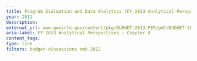 ```yaml
---
title: Program Evaluation and Data Analytics (FY 2013 Analytical Perspectives - Chapter 8)
year: 2012
description: 
external_url: www.govinfo.gov/content/pkg/BUDGET-2013-PER/pdf/BUDGET-2013-PER.pdf
aria-label: FY 2013 Analytical Perspectives - Chapter 8
content_tags: 
type: link
filters: budget-discussions omb 2012
---
```

